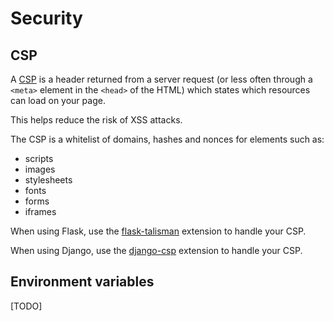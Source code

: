 # Security

## CSP

A [CSP](https://content-security-policy.com/) is a header returned from a server request (or less often through a `<meta>` element in the `<head>` of the HTML) which states which resources can load on your page.

This helps reduce the risk of XSS attacks.

The CSP is a whitelist of domains, hashes and nonces for elements such as:

- scripts
- images
- stylesheets
- fonts
- forms
- iframes

When using Flask, use the [flask-talisman](https://github.com/GoogleCloudPlatform/flask-talisman) extension to handle your CSP.

When using Django, use the [django-csp](https://github.com/mozilla/django-csp) extension to handle your CSP.

## Environment variables

[TODO]
